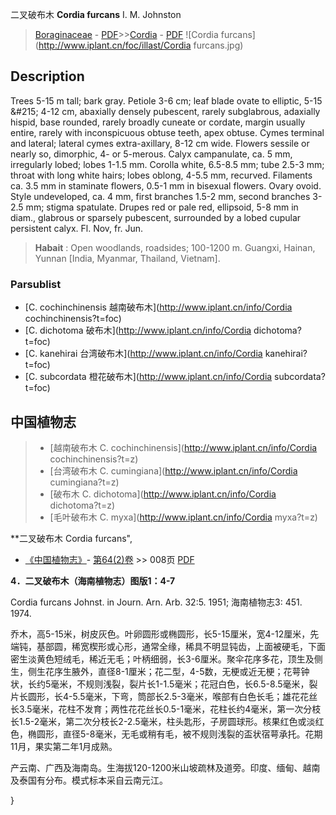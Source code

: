 二叉破布木 **Cordia furcans** I. M. Johnston

> [Boraginaceae](http://www.iplant.cn/info/Boraginaceae?t=foc) - [PDF](http://www.iplant.cn/foc/pdf/Boraginaceae.pdf)>>[Cordia](http://www.iplant.cn/info/Cordia?t=foc) - [PDF](http://www.iplant.cn/foc/pdf/Cordia.pdf)
![Cordia furcans](http://www.iplant.cn/foc/illast/Cordia furcans.jpg)

## Description

Trees 5-15 m tall; bark gray. Petiole 3-6 cm; leaf blade ovate to elliptic, 5-15 &amp;#215; 4-12 cm, abaxially densely pubescent, rarely subglabrous, adaxially hispid, base rounded, rarely broadly cuneate or cordate, margin usually entire, rarely with inconspicuous obtuse teeth, apex obtuse. Cymes terminal and lateral; lateral cymes extra-axillary, 8-12 cm wide. Flowers sessile or nearly so, dimorphic, 4- or 5-merous. Calyx campanulate, ca. 5 mm, irregularly lobed; lobes 1-1.5 mm. Corolla white, 6.5-8.5 mm; tube 2.5-3 mm; throat with long white hairs; lobes oblong, 4-5.5 mm, recurved. Filaments ca. 3.5 mm in staminate flowers, 0.5-1 mm in bisexual flowers. Ovary ovoid. Style undeveloped, ca. 4 mm, first branches 1.5-2 mm, second branches 3-2.5 mm; stigma spatulate. Drupes red or pale red, ellipsoid, 5-8 mm in diam., glabrous or sparsely pubescent, surrounded by a lobed cupular persistent calyx. Fl. Nov, fr. Jun.

> **Habait** : 
> Open woodlands, roadsides; 100-1200 m. Guangxi, Hainan, Yunnan [India, Myanmar, Thailand, Vietnam].

### Parsublist

* [C.  cochinchinensis  越南破布木](http://www.iplant.cn/info/Cordia cochinchinensis?t=foc)
* [C.  dichotoma  破布木](http://www.iplant.cn/info/Cordia dichotoma?t=foc)
* [C.  kanehirai  台湾破布木](http://www.iplant.cn/info/Cordia kanehirai?t=foc)
* [C.  subcordata  橙花破布木](http://www.iplant.cn/info/Cordia subcordata?t=foc)

## 中国植物志

> * [越南破布木  C.  cochinchinensis](http://www.iplant.cn/info/Cordia cochinchinensis?t=z)
> * [台湾破布木  C.  cumingiana](http://www.iplant.cn/info/Cordia cumingiana?t=z)
> * [破布木  C.  dichotoma](http://www.iplant.cn/info/Cordia dichotoma?t=z)
> * [毛叶破布木  C.  myxa](http://www.iplant.cn/info/Cordia myxa?t=z)

**二叉破布木 Cordia furcans",

* [《中国植物志》](http://www.iplant.cn/frps)- [第64(2)卷](http://www.iplant.cn/frps/vol/64(2)) >> 008页 [PDF](http://www.iplant.cn/frps/pdf/64(2)/008b.pdf)

**4．二叉破布木（海南植物志）图版1：4-7**

Cordia furcans Johnst. in Journ. Arn. Arb. 32:5. 1951; 海南植物志3: 451. 1974.

乔木，高5-15米，树皮灰色。叶卵圆形或椭圆形，长5-15厘米，宽4-12厘米，先端钝，基部圆，稀宽楔形或心形，通常全缘，稀具不明显钝齿，上面被硬毛，下面密生淡黄色短绒毛，稀近无毛；叶柄细弱，长3-6厘米。聚伞花序多花，顶生及侧生，侧生花序生腋外，直径8-1厘米；花二型，4-5数，无梗或近无梗；花萼钟状，长约5毫米，不规则浅裂，裂片长1-1.5毫米；花冠白色，长6.5-8.5毫米，裂片长圆形，长4-5.5毫米，下弯，筒部长2.5-3毫米，喉部有白色长毛；雄花花丝长3.5毫米，花柱不发育；两性花花丝长0.5-1毫米，花柱长约4毫米，第一次分枝长1.5-2毫米，第二次分枝长2-2.5毫米，柱头匙形，子房圆球形。核果红色或淡红色，椭圆形，直径5-8毫米，无毛或稍有毛，被不规则浅裂的盃状宿萼承托。花期11月，果实第二年1月成熟。

产云南、广西及海南岛。生海拔120-1200米山坡疏林及道旁。印度、缅甸、越南及泰国有分布。模式标本采自云南元江。

}